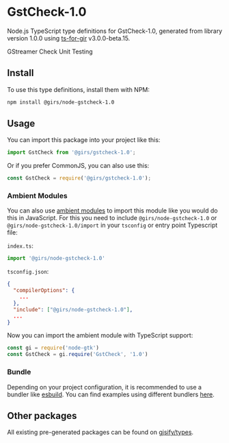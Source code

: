 
# GstCheck-1.0

Node.js TypeScript type definitions for GstCheck-1.0, generated from library version 1.0.0 using [ts-for-gir](https://github.com/gjsify/ts-for-gir) v3.0.0-beta.15.

GStreamer Check Unit Testing

## Install

To use this type definitions, install them with NPM:
```bash
npm install @girs/node-gstcheck-1.0
```

## Usage

You can import this package into your project like this:
```ts
import GstCheck from '@girs/gstcheck-1.0';
```

Or if you prefer CommonJS, you can also use this:
```ts
const GstCheck = require('@girs/gstcheck-1.0');
```

### Ambient Modules

You can also use [ambient modules](https://github.com/gjsify/ts-for-gir/tree/main/packages/cli#ambient-modules) to import this module like you would do this in JavaScript.
For this you need to include `@girs/node-gstcheck-1.0` or `@girs/node-gstcheck-1.0/import` in your `tsconfig` or entry point Typescript file:

`index.ts`:
```ts
import '@girs/node-gstcheck-1.0'
```

`tsconfig.json`:
```json
{
  "compilerOptions": {
    ...
  },
  "include": ["@girs/node-gstcheck-1.0"],
  ...
}
```

Now you can import the ambient module with TypeScript support: 

```ts
const gi = require('node-gtk')
const GstCheck = gi.require('GstCheck', '1.0')
```



### Bundle

Depending on your project configuration, it is recommended to use a bundler like [esbuild](https://esbuild.github.io/). You can find examples using different bundlers [here](https://github.com/gjsify/ts-for-gir/tree/main/examples).

## Other packages

All existing pre-generated packages can be found on [gjsify/types](https://github.com/gjsify/types).


